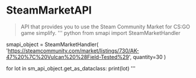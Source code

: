 # SteamMarketAPI
> API that provides you to use the Steam Community Market for CS:GO game simplify.
''' python
from smapi import SteamMarketHandler

smapi_object = SteamMarketHandler(
  'https://steamcommunity.com/market/listings/730/AK-47%20%7C%20Vulcan%20%28Field-Tested%29',
  quantity=30
)

for lot in sm_api_object.get_as_dataclass:
	print(lot)
'''
